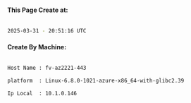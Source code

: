
   
#### This Page Create at:

```bash

2025-03-31 - 20:51:16 UTC

```

#### Create By Machine:

```bash

Host Name : fv-az2221-443

platform  : Linux-6.8.0-1021-azure-x86_64-with-glibc2.39

Ip Local  : 10.1.0.146

```

